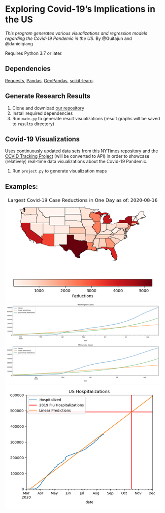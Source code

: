 # Exploring Covid-19’s Implications in the US

*This program generates various visualizations and regression models regarding the Covid-19 Pandemic in the US.*
By @Guitajun and @danielqiang

Requires Python 3.7 or later.
## Dependencies

[Requests](https://pypi.org/project/requests/), 
[Pandas](https://pandas.pydata.org/),
[GeoPandas](https://geopandas.org/),
[scikit-learn](https://scikit-learn.org/stable/). 

## Generate Research Results
1. Clone and download [our repository](https://github.com/danielqiang/cse163-project)
2. Install required dependencies
3. Run `main.py` to generate result visualizations (result graphs will be saved to `results` directory)

   
## Covid-19 Visualizations
Uses continuously updated data sets from [this NYTimes repository](https://github.com/nytimes/covid-19-data) and [the COVID Tracking Project](https://covidtracking.com/) (will be converted to API) in order to showcase (relatively) real-time data visualizations about the Covid-19 Pandemic.
1. Run `project.py` to generate visualization maps

## Examples:

![Map](results/reductions_map.png)
![Floyd](results/floyd_model_cases.png)
![Hospitalizations](results/us_hospitalizations.png)
